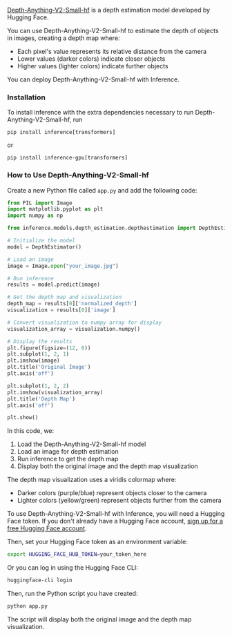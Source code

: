 <a href="https://huggingface.co/depth-anything/Depth-Anything-V2-Small-hf" target="_blank">Depth-Anything-V2-Small-hf</a> is a depth estimation model developed by Hugging Face.

You can use Depth-Anything-V2-Small-hf to estimate the depth of objects in images, creating a depth map where:
- Each pixel's value represents its relative distance from the camera
- Lower values (darker colors) indicate closer objects
- Higher values (lighter colors) indicate further objects

You can deploy Depth-Anything-V2-Small-hf with Inference.

### Installation

To install inference with the extra dependencies necessary to run Depth-Anything-V2-Small-hf, run

```pip install inference[transformers]```

or

```pip install inference-gpu[transformers]```

### How to Use Depth-Anything-V2-Small-hf

Create a new Python file called `app.py` and add the following code:

```python
from PIL import Image
import matplotlib.pyplot as plt
import numpy as np

from inference.models.depth_estimation.depthestimation import DepthEstimator

# Initialize the model
model = DepthEstimator()

# Load an image
image = Image.open("your_image.jpg")

# Run inference
results = model.predict(image)

# Get the depth map and visualization
depth_map = results[0]['normalized_depth']
visualization = results[0]['image']

# Convert visualization to numpy array for display
visualization_array = visualization.numpy()

# Display the results
plt.figure(figsize=(12, 6))
plt.subplot(1, 2, 1)
plt.imshow(image)
plt.title('Original Image')
plt.axis('off')

plt.subplot(1, 2, 2)
plt.imshow(visualization_array)
plt.title('Depth Map')
plt.axis('off')

plt.show()
```

In this code, we:
1. Load the Depth-Anything-V2-Small-hf model
2. Load an image for depth estimation
3. Run inference to get the depth map
4. Display both the original image and the depth map visualization

The depth map visualization uses a viridis colormap where:
- Darker colors (purple/blue) represent objects closer to the camera
- Lighter colors (yellow/green) represent objects further from the camera

To use Depth-Anything-V2-Small-hf with Inference, you will need a Hugging Face token. If you don't already have a Hugging Face account, <a href="https://huggingface.co/join" target="_blank">sign up for a free Hugging Face account</a>.

Then, set your Hugging Face token as an environment variable:

```bash
export HUGGING_FACE_HUB_TOKEN=your_token_here
```

Or you can log in using the Hugging Face CLI:

```bash
huggingface-cli login
```

Then, run the Python script you have created:

```bash
python app.py
```

The script will display both the original image and the depth map visualization.
